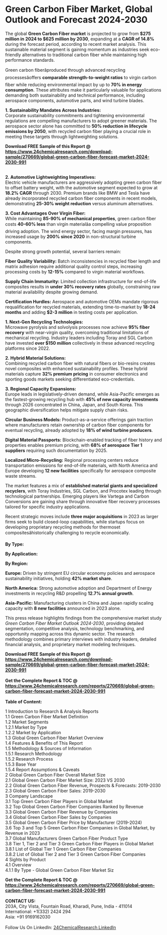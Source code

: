 <h1>Green Carbon Fiber Market, Global Outlook and Forecast 2024-2030</h1><p>The global <strong>Green Carbon Fiber market</strong> is projected to grow from <strong>$275 million in 2024 to $625 million by 2030</strong>, expanding at a <strong>CAGR of 14.8%</strong> during the forecast period, according to recent market analysis. This sustainable material segment is gaining momentum as industries seek eco-friendly alternatives to traditional carbon fiber while maintaining high performance standards.</p><p>Green carbon fiberâproduced through advanced recycling processesâoffers <strong>comparable strength-to-weight ratios</strong> to virgin carbon fiber while reducing environmental impact by up to <strong>70% in energy consumption</strong>. These attributes make it particularly valuable for applications demanding both sustainability and technical performance, including aerospace components, automotive parts, and wind turbine blades.</p><p><strong>1. Sustainability Mandates Across Industries:</strong><br>
Corporate sustainability commitments and tightening environmental regulations are compelling manufacturers to adopt greener materials. The aerospace sector alone has committed to <strong>50% reduction in lifecycle emissions by 2050</strong>, with recycled carbon fiber playing a crucial role in meeting these targets through lightweighting solutions.</p><div><b>Download FREE Sample of this Report @ 
            <a href="https://www.24chemicalresearch.com/download-sample/270669/global-green-carbon-fiber-forecast-market-2024-2030-991">
            https://www.24chemicalresearch.com/download-sample/270669/global-green-carbon-fiber-forecast-market-2024-2030-991</a></b></div><br><p><strong>2. Automotive Lightweighting Imperatives:</strong><br>
Electric vehicle manufacturers are aggressively adopting green carbon fiber to offset battery weight, with the automotive segment expected to grow at <strong>18.2% CAGR</strong> through 2030. Premium brands like BMW and Tesla have already incorporated recycled carbon fiber components in recent models, demonstrating <strong>25-30% weight reduction</strong> versus aluminum alternatives.</p><p><strong>3. Cost Advantages Over Virgin Fiber:</strong><br>
While maintaining <strong>85-90% of mechanical properties</strong>, green carbon fiber costs <strong>40-60% less</strong> than virgin materialâa compelling value proposition driving adoption. The wind energy sector, facing margin pressures, has increased usage by <strong>200% since 2020</strong> in non-structural turbine components.</p><p>Despite strong growth potential, several barriers remain:</p><p><strong>Fiber Quality Variability:</strong> Batch inconsistencies in recycled fiber length and matrix adhesion require additional quality control steps, increasing processing costs by <strong>12-15%</strong> compared to virgin material workflows.</p><p><strong>Supply Chain Immaturity:</strong> Limited collection infrastructure for end-of-life composites results in <strong>under 30% recovery rates</strong> globally, constraining raw material availability despite growing demand.</p><p><strong>Certification Hurdles:</strong> Aerospace and automotive OEMs mandate rigorous requalification for recycled materials, extending time-to-market by <strong>18-24 months</strong> and adding <strong>$2-3 million</strong> in testing costs per application.</p><p><strong>1. Next-Gen Recycling Technologies:</strong><br>
Microwave pyrolysis and solvolysis processes now achieve <strong>95% fiber recovery</strong> with near-virgin quality, overcoming traditional limitations of mechanical recycling. Industry leaders including Toray and SGL Carbon have invested <strong>over $150 million</strong> collectively in these advanced recycling platforms since 2022.</p><p><strong>2. Hybrid Material Solutions:</strong><br>
Combining recycled carbon fiber with natural fibers or bio-resins creates novel composites with enhanced sustainability profiles. These hybrid materials capture <strong>32% premium pricing</strong> in consumer electronics and sporting goods markets seeking differentiated eco-credentials.</p><p><strong>3. Regional Capacity Expansions:</strong><br>
Europe leads in legislatively-driven demand, while Asia-Pacific emerges as the fastest-growing recycling hub with <strong>45% of new capacity investments</strong> through 2026 concentrated in China, Japan, and South Korea. This geographic diversification helps mitigate supply chain risks.</p><p><strong>Circular Business Models:</strong> Product-as-a-service offerings gain traction where manufacturers retain ownership of carbon fiber components for eventual recycling, already adopted by <strong>18% of wind turbine producers</strong>.</p><p><strong>Digital Material Passports:</strong> Blockchain-enabled tracking of fiber history and properties enables premium pricing, with <strong>68% of aerospace Tier 1 suppliers</strong> requiring such documentation by 2025.</p><p><strong>Localized Micro-Recycling:</strong> Regional processing centers reduce transportation emissions for end-of-life materials, with North America and Europe developing <strong>12 new facilities</strong> specifically for aerospace composite waste streams.</p><p>The market features a mix of <strong>established material giants and specialized recyclers</strong>, with Toray Industries, SGL Carbon, and Procotex leading through technological partnerships. Emerging players like Vartega and Carbon Conversions are gaining share through innovative fiber recovery processes tailored for specific industry applications.</p><p>Recent strategic moves include <strong>three major acquisitions</strong> in 2023 as larger firms seek to build closed-loop capabilities, while startups focus on developing proprietary recycling methods for thermoset compositesâhistorically challenging to recycle economically.</p><p><strong>By Type:</strong></p><p><strong>By Application:</strong></p><p><strong>By Region:</strong></p><p><strong>Europe:</strong> Driven by stringent EU circular economy policies and aerospace sustainability initiatives, holding <strong>42% market share</strong>.</p><p><strong>North America:</strong> Strong automotive adoption and Department of Energy investments in recycling R&amp;D propelling <strong>12.7% annual growth</strong>.</p><p><strong>Asia-Pacific:</strong> Manufacturing clusters in China and Japan rapidly scaling capacity with <strong>8 new facilities</strong> announced in 2023 alone.</p><p>This press release highlights findings from the comprehensive market study <em>Green Carbon Fiber Market Outlook 2024-2030</em>, providing detailed segmentation, competitive analysis, technology benchmarking, and opportunity mapping across this dynamic sector. The research methodology combines primary interviews with industry leaders, detailed financial analysis, and proprietary market modeling techniques.</p><div><b>Download FREE Sample of this Report @ 
            <a href="https://www.24chemicalresearch.com/download-sample/270669/global-green-carbon-fiber-forecast-market-2024-2030-991">
            https://www.24chemicalresearch.com/download-sample/270669/global-green-carbon-fiber-forecast-market-2024-2030-991</a></b></div><br><div><b>Get the Complete Report & TOC @ 
            <a href="https://www.24chemicalresearch.com/reports/270669/global-green-carbon-fiber-forecast-market-2024-2030-991">
            https://www.24chemicalresearch.com/reports/270669/global-green-carbon-fiber-forecast-market-2024-2030-991</a></b></div><br>
            <b>Table of Content:</b><p>1 Introduction to Research & Analysis Reports<br />
    1.1 Green Carbon Fiber Market Definition<br />
    1.2 Market Segments<br />
        1.2.1 Market by Type<br />
        1.2.2 Market by Application<br />
    1.3 Global Green Carbon Fiber Market Overview<br />
    1.4 Features & Benefits of This Report<br />
    1.5 Methodology & Sources of Information<br />
        1.5.1 Research Methodology<br />
        1.5.2 Research Process<br />
        1.5.3 Base Year<br />
        1.5.4 Report Assumptions & Caveats<br />
2 Global Green Carbon Fiber Overall Market Size<br />
    2.1 Global Green Carbon Fiber Market Size: 2023 VS 2030<br />
    2.2 Global Green Carbon Fiber Revenue, Prospects & Forecasts: 2019-2030<br />
    2.3 Global Green Carbon Fiber Sales: 2019-2030<br />
3 Company Landscape<br />
    3.1 Top Green Carbon Fiber Players in Global Market<br />
    3.2 Top Global Green Carbon Fiber Companies Ranked by Revenue<br />
    3.3 Global Green Carbon Fiber Revenue by Companies<br />
    3.4 Global Green Carbon Fiber Sales by Companies<br />
    3.5 Global Green Carbon Fiber Price by Manufacturer (2019-2024)<br />
    3.6 Top 3 and Top 5 Green Carbon Fiber Companies in Global Market, by Revenue in 2023<br />
    3.7 Global Manufacturers Green Carbon Fiber Product Type<br />
    3.8 Tier 1, Tier 2 and Tier 3 Green Carbon Fiber Players in Global Market<br />
        3.8.1 List of Global Tier 1 Green Carbon Fiber Companies<br />
        3.8.2 List of Global Tier 2 and Tier 3 Green Carbon Fiber Companies<br />
4 Sights by Product<br />
    4.1 Overview<br />
        4.1.1 By Type - Global Green Carbon Fiber Market Siz</p><div><b>Get the Complete Report & TOC @ 
            <a href="https://www.24chemicalresearch.com/reports/270669/global-green-carbon-fiber-forecast-market-2024-2030-991">
            https://www.24chemicalresearch.com/reports/270669/global-green-carbon-fiber-forecast-market-2024-2030-991</a></b></div><br><b>CONTACT US:</b><br>
            203A, City Vista, Fountain Road, Kharadi, Pune, India - 411014<br>
            International: +1(332) 2424 294<br>
            Asia: +91 9169162030 <br><br>
            Follow Us On LinkedIn: <a href="https://www.linkedin.com/company/24chemicalresearch/">24ChemicalResearch LinkedIn</a>